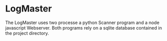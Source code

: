 # LogMaster

The LogMaster uses two processe a python Scanner program and a node 
javascript Webserver. Both programs rely on a sqlite database contained 
in the project directory.
